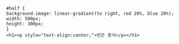 <!DOCTYPE html>
<html>
  <head>
  </head>
  <body>
    
    #half {
    background-image: linear-gradient(to right, red 20%, blue 20%);
    width: 500px;
    height: 300px;
    }
    <h1><p style="text-align:center;">빈곤 종식</p></h1>
  </body>
</html>
